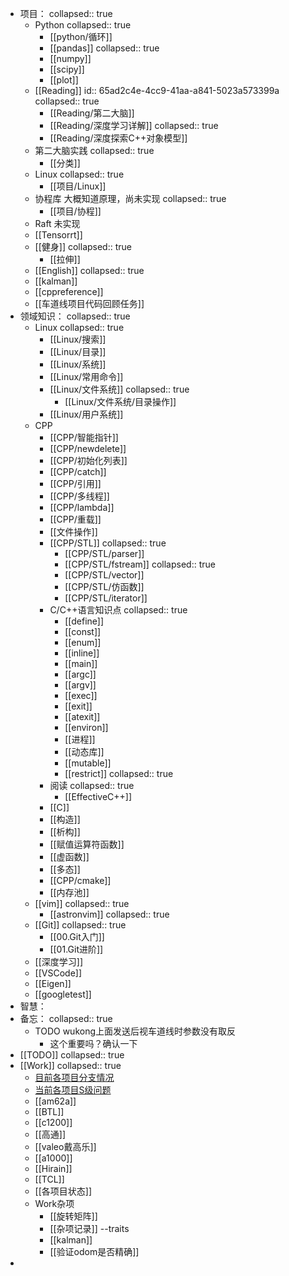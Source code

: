 - 项目：
  collapsed:: true
	- Python
	  collapsed:: true
		- [[python/循环]]
		- [[pandas]]
		  collapsed:: true
		- [[numpy]]
		- [[scipy]]
		- [[plot]]
	- [[Reading]]
	  id:: 65ad2c4e-4cc9-41aa-a841-5023a573399a
	  collapsed:: true
		- [[Reading/第二大脑]]
		- [[Reading/深度学习详解]]
		  collapsed:: true
		- [[Reading/深度探索C++对象模型]]
	- 第二大脑实践
	  collapsed:: true
		- [[分类]]
	- Linux
	  collapsed:: true
		- [[项目/Linux]]
	- 协程库 大概知道原理，尚未实现
	  collapsed:: true
		- [[项目/协程]]
	- Raft 未实现
	- [[Tensorrt]]
	- [[健身]]
	  collapsed:: true
		- [[拉伸]]
	- [[English]]
	  collapsed:: true
	- [[kalman]]
	- [[cppreference]]
	- [[车道线项目代码回顾任务]]
- 领域知识：
  collapsed:: true
	- Linux
	  collapsed:: true
		- [[Linux/搜索]]
		- [[Linux/目录]]
		- [[Linux/系统]]
		- [[Linux/常用命令]]
		- [[Linux/文件系统]]
		  collapsed:: true
			- [[Linux/文件系统/目录操作]]
		- [[Linux/用户系统]]
	- CPP
		- [[CPP/智能指针]]
		- [[CPP/newdelete]]
		- [[CPP/初始化列表]]
		- [[CPP/catch]]
		- [[CPP/引用]]
		- [[CPP/多线程]]
		- [[CPP/lambda]]
		- [[CPP/重载]]
		- [[文件操作]]
		- [[CPP/STL]]
		  collapsed:: true
			- [[CPP/STL/parser]]
			- [[CPP/STL/fstream]]
			  collapsed:: true
			- [[CPP/STL/vector]]
			- [[CPP/STL/仿函数]]
			- [[CPP/STL/iterator]]
		- C/C++语言知识点
		  collapsed:: true
			- [[define]]
			- [[const]]
			- [[enum]]
			- [[inline]]
			- [[main]]
			- [[argc]]
			- [[argv]]
			- [[exec]]
			- [[exit]]
			- [[atexit]]
			- [[environ]]
			- [[进程]]
			- [[动态库]]
			- [[mutable]]
			- [[restrict]]
			  collapsed:: true
		- 阅读
		  collapsed:: true
			- [[EffectiveC++]]
		- [[C]]
		- [[构造]]
		- [[析构]]
		- [[赋值运算符函数]]
		- [[虚函数]]
		- [[多态]]
		- [[CPP/cmake]]
		- [[内存池]]
	- [[vim]]
	  collapsed:: true
		- [[astronvim]]
		  collapsed:: true
	- [[Git]]
	  collapsed:: true
		- [[00.Git入门]]
		- [[01.Git进阶]]
	- [[深度学习]]
	- [[VSCode]]
	- [[Eigen]]
	- [[googletest]]
- 智慧：
- 备忘：
  collapsed:: true
	- TODO wukong上面发送后视车道线时参数没有取反
		- 这个重要吗？确认一下
- [[TODO]]
  collapsed:: true
- [[Work]]
  collapsed:: true
	- [目前各项目分支情况](https://yhikd4my59.feishu.cn/base/X8wgbjEDfauGC9sDaADc601vnmc?table=tblTCF9yaZhiN2fO&view=vewXZ397yV)
	- [当前各项目S级问题](https://yhikd4my59.feishu.cn/wiki/VKcKwbEosiCDYDk0l64cVMhHnrd)
	- [[am62a]]
	- [[BTL]]
	- [[c1200]]
	- [[高通]]
	- [[valeo戴高乐]]
	- [[a1000]]
	- [[Hirain]]
	- [[TCL]]
	- [[各项目状态]]
	- Work杂项
		- [[旋转矩阵]]
		- [[杂项记录]] --traits
		- [[kalman]]
		- [[验证odom是否精确]]
-